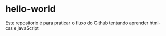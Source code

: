 # hello-world
Este repositorio é para praticar o fluxo do Github
tentando aprender html-css e javaScript
